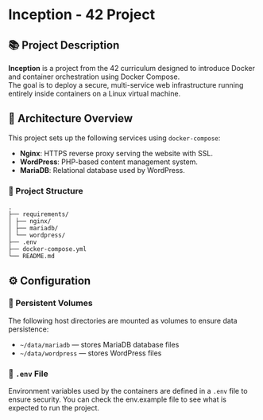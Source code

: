 # Inception - 42 Project

## 📚 Project Description

**Inception** is a project from the 42 curriculum designed to introduce Docker and container orchestration using Docker Compose.  
The goal is to deploy a secure, multi-service web infrastructure running entirely inside containers on a Linux virtual machine.

## 🧱 Architecture Overview

This project sets up the following services using `docker-compose`:

- **Nginx**: HTTPS reverse proxy serving the website with SSL.
- **WordPress**: PHP-based content management system.
- **MariaDB**: Relational database used by WordPress.

### 📁 Project Structure

```
.
├── requirements/
│ ├── nginx/
│ ├── mariadb/
│ └── wordpress/
├── .env
├── docker-compose.yml
└── README.md
```


## ⚙️ Configuration

### 📁 Persistent Volumes

The following host directories are mounted as volumes to ensure data persistence:

- `~/data/mariadb` — stores MariaDB database files
- `~/data/wordpress` — stores WordPress files

### 🔐 `.env` File

Environment variables used by the containers are defined in a `.env` file to ensure security. You can check the env.example file to see what is expected to run the project.